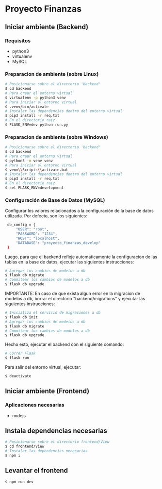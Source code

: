 # Proyecto Finanzas

## Iniciar ambiente (Backend)

### Requisitos

- python3
- virtualenv
- MySQL

### Preparacion de ambiente (sobre Linux)

```bash
# Posicionarse sobre el directorio 'backend'
$ cd backend
# Para crear el entorno virtual
$ virtualenv -p python3 venv
# Para iniciar el entorno virtual
$ .venv/bin/activate
# Instalar las dependencias dentro del entorno virtual
$ pip3 install -r req.txt
# En el directorio raiz
$ FLASK_ENV=dev python run.py
```

### Preparacion de ambiente (sobre Windows)

```bash
# Posicionarse sobre el directorio 'backend'
$ cd backend
# Para crear el entorno virtual
$ python3 -m venv venv
# Para iniciar el entorno virtual
$ venv\\Scripts\\activate.bat
# Instalar las dependencias dentro del entorno virtual
$ pip3 install -r req.txt
# En el directorio raiz
$ set FLASK_ENV=development
```

### Configuración de Base de Datos (MySQL)

Configurar los valores relacionados a la configuración de la base de datos utilizada. Por defecto, son los siguientes:

```bash
 db_config = {
     "USER": "root",
     "PASSWORD": "1234",
     "HOST": "localhost",
     "DATABASE": "proyecto_finanzas_develop"
 }
```

Luego, para que el backend refleje automaticamente la configuracion de las tablas en la base de datos, ejecutar las siguientes instrucciones:

```bash
# Agregar los cambios de modelos a db
$ flask db migrate
# Commitear los cambios de modelos a db
$ flask db upgrade
```

IMPORTANTE: En caso de que exista algun error en la migracion de modelos a db, borrar el directorio "backend/migrations" y ejecutar las siguientes instrucciones:

```bash
# Inicializa el servicio de migraciones a db
$ flask db init
# Agregar los cambios de modelos a db
$ flask db migrate
# Commitear los cambios de modelos a db
$ flask db upgrade
```

Hecho esto, ejecutar el backend con el siguiente comando:

```bash
# Correr Flask
$ flask run
```

Para salir del entorno virtual, ejecutar:

```bash
$ deactivate
```

## Iniciar ambiente (Frontend)

### Aplicaciones necesarias

 - nodejs

## Instala dependencias necesarias


``` bash
# Posicionarse sobre el directorio frontend/View
$ cd frontend/View
# Instalar las dependencias necesarias
$ npm i 
```

## Levantar el frontend

``` bash
$ npm run dev 
```